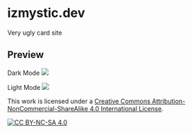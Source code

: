 # izmystic.dev
Very ugly card site 

## Preview
Dark Mode
![](https://cdn.discordapp.com/attachments/817345362112151553/917241314704232499/unknown.png)

Light Mode
![](https://cdn.discordapp.com/attachments/817345362112151553/917241420312637460/unknown.png)

This work is licensed under a [Creative Commons Attribution-NonCommercial-ShareAlike 4.0
International License][cc-by-nc-sa].

[![CC BY-NC-SA 4.0][cc-by-nc-sa-image]][cc-by-nc-sa]

[cc-by-nc-sa]: http://creativecommons.org/licenses/by-nc-sa/4.0/
[cc-by-nc-sa-image]: https://licensebuttons.net/l/by-nc-sa/4.0/88x31.png
[cc-by-nc-sa-shield]: https://img.shields.io/badge/License-CC%20BY--NC--SA%204.0-lightgrey.svg

